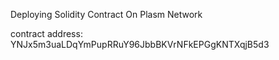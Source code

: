 Deploying Solidity Contract On Plasm Network

contract address:
YNJx5m3uaLDqYmPupRRuY96JbbBKVrNFkEPGgKNTXqjB5d3

